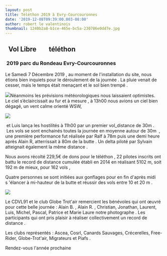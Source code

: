 ```yaml
---
layout: post
title: Téléthon 2019 à Evry-Courcouronnes
date: '2019-12-08T09:39:00.003-08:00'
author: robert le valentinois
thumbnail: 1240b2a8-b1ce-465e-bc5a-230786e0dd7e.jpg
---
```

  

## &nbsp; Vol Libre &nbsp; &nbsp; &nbsp;&nbsp; téléthon

### &nbsp;2019 parc du Rondeau Evry-Courcouronnes

  

 Le Samedi 7 Décembre 2019 , au moment de l'installation du site, nous étions bien inquiets pour le déroulement de la journée . La pluie venait de cesser, mais le temps était menaçant et le sol bien trempé .

  

[![](88a48928-b089-4424-9be2-0d74f0df6feb.jpg)](91ca8111-1357-4b85-8e09-db4403553e0f.jpg)Néanmoins les prévisions météorologiques nous laissaient optimistes.  
 Le ciel s’éclaircissait au fur et à mesure , à 13h00 nous avions un ciel bien dégagé, un vent calme orienté WSW,  
  
  

[![](dad2c3ac-3507-46a9-8d4a-113f932034c6.jpg)](842df3fd-50f1-448b-bdd1-7c888dff917e.jpg)
  

 &nbsp;et Luis lança les hostilités à 11h00 par un premier vol\_distance de 30m .  
 &nbsp;Les vols se sont enchainés toutes la journée en moyenne autour de 30m&nbsp; , une première performance fut réalisée par Ralf à 78m puis une demi heure après Alain R, atterrissait à 80m de la butte . Un delta piloté par Sylvain atteignait également la même distance .

 Nous avons récolté 229,5€ de dons pour le téléthon , 22 pilotes inscrits ont battu le record de distance cumulée établi en 2014 en réalisant 5102 m, soit 192 m de mieux, pour 162 vols ,

 Quatre personnes se sont initiées aux gonflages pour en fin d'après midi s&nbsp;'élancer à mi-hauteur de la butte et réussir des vols entre 10 et 20 m .
  

  
[![](1cbd166f-27ff-429f-af52-02827bef9044.jpg)](b4c2d04b-dfda-44a5-899b-7b8e2f0ff872.jpg)
  

 Le CDVL91 et le club Globe Trot'air remercient les bénévoles qui ont œuvré pour cette belle journée&nbsp;: Alain B. , Alain R. , Christian, Jonathan, Laurent, Luis, Michel, Pascal, Patrice et Marie Laure notre photographe . Les participants qui ont pris plaisir à réaliser collectivement un record de distance .

 Les clubs représentés&nbsp;: Ascea, Cosrl, Canards Sauvages, Crécerelles, Free-Rider, Globe-Trot'air, Migrateurs et Piafs .

  

 Rendez-vous l'année prochaine
  

  

  

